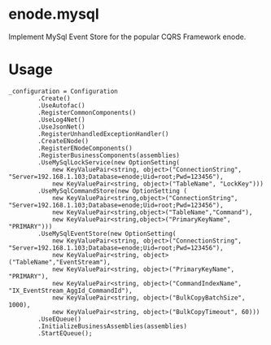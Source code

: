 # enode.mysql
Implement MySql Event Store for the popular CQRS Framework enode.


# Usage

    _configuration = Configuration
            .Create()
            .UseAutofac()
            .RegisterCommonComponents()
            .UseLog4Net()
            .UseJsonNet()
            .RegisterUnhandledExceptionHandler()
            .CreateENode()
            .RegisterENodeComponents()
            .RegisterBusinessComponents(assemblies)
            .UseMySqlLockService(new OptionSetting(
                new KeyValuePair<string, object>("ConnectionString", "Server=192.168.1.103;Database=enode;Uid=root;Pwd=123456"),
                new KeyValuePair<string, object>("TableName", "LockKey")))
            .UseMySqlCommandStore(new OptionSetting (
                new KeyValuePair<string,object>("ConnectionString", "Server=192.168.1.103;Database=enode;Uid=root;Pwd=123456"),
                new KeyValuePair<string,object>("TableName","Command"),
                new KeyValuePair<string,object>("PrimaryKeyName", "PRIMARY")))
            .UseMySqlEventStore(new OptionSetting(
                new KeyValuePair<string, object>("ConnectionString", "Server=192.168.1.103;Database=enode;Uid=root;Pwd=123456"),
                new KeyValuePair<string, object>("TableName","EventStream"),
                new KeyValuePair<string, object>("PrimaryKeyName", "PRIMARY"),
                new KeyValuePair<string, object>("CommandIndexName", "IX_EventStream_AggId_CommandId"),
                new KeyValuePair<string, object>("BulkCopyBatchSize", 1000),
                new KeyValuePair<string, object>("BulkCopyTimeout", 60)))
            .UseEQueue()
            .InitializeBusinessAssemblies(assemblies)
            .StartEQueue();